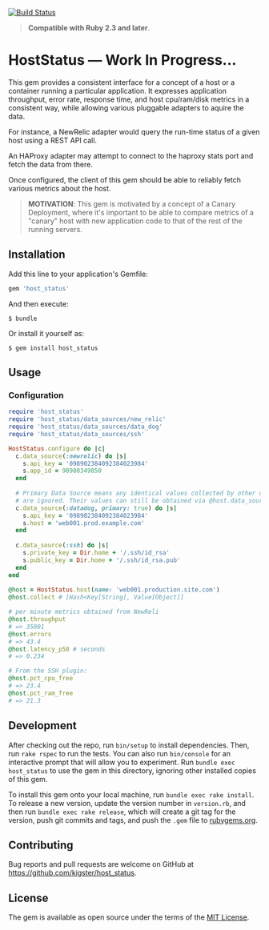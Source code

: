 [![Build Status](https://travis-ci.org/kigster/host_status.svg?branch=master)](https://travis-ci.org/kigster/host_status)

> **Compatible with Ruby 2.3 and later**.

# HostStatus — Work In Progress...

This gem provides a consistent interface for a concept of a host or a container running a particular application. It expresses application throughput, error rate, response time, and host cpu/ram/disk metrics in a consistent way, while allowing various pluggable adapters to aquire the data.

For instance, a NewRelic adapter would query the run-time status of a given host using a REST API call. 

An HAProxy adapter may attempt to connect to the haproxy stats port and fetch the data from there.

Once configured, the client of this gem should be able to reliably fetch various metrics about the host. 

> **MOTIVATION**: This gem is motivated by a concept of a Canary Deployment, where it's important to be able to compare metrics of a "canary" host with new application code to that of the rest of the running servers.


## Installation

Add this line to your application's Gemfile:

```ruby
gem 'host_status'
```

And then execute:

    $ bundle

Or install it yourself as:

    $ gem install host_status

## Usage

### Configuration

```ruby
require 'host_status'
require 'host_status/data_sources/new_relic'
require 'host_status/data_sources/data_dog'
require 'host_status/data_sources/ssh'

HostStatus.configure do |c|
  c.data_source(:newrelic) do |s|
    s.api_key = '098902384092384023984'
    s.app_id = 90980349850 
  end
  
  # Primary Data Source means any identical values collected by other datasources
  # are ignored. Their values can still be obtained via @host.data_sources.metric_name 
  c.data_source(:datadog, primary: true) do |s|
    s.api_key = '098902384092384023984'
    s.host = 'web001.prod.example.com'
  end
 
  c.data_source(:ssh) do |s|
    s.private_key = Dir.home + '/.ssh/id_rsa'
    s.public_key = Dir.home + '/.ssh/id_rsa.pub'
  end 
end
    
@host = HostStatus.host(name: 'web001.production.site.com')
@host.collect # [Hash<Key[String], Value[Object]]

# per minute metrics obtained from NewReli
@host.throughput 
# => 35001
@host.errors
# => 43.4
@host.latency_p50 # seconds
# => 0.234 

# From the SSH plugin:
@host.pct_cpu_free
# => 23.4
@host.pct_ram_free
# => 21.3

```   

## Development

After checking out the repo, run `bin/setup` to install dependencies. Then, run `rake rspec` to run the tests. You can also run `bin/console` for an interactive prompt that will allow you to experiment. Run `bundle exec host_status` to use the gem in this directory, ignoring other installed copies of this gem.

To install this gem onto your local machine, run `bundle exec rake install`. To release a new version, 
update the version number in `version.rb`, and then run `bundle exec rake release`, which will create a git tag for the version, push git commits and tags, and push the `.gem` file to [rubygems.org](https://rubygems.org).

## Contributing

Bug reports and pull requests are welcome on GitHub at https://github.com/kigster/host_status.


## License

The gem is available as open source under the terms of the [MIT License](http://opensource.org/licenses/MIT).


